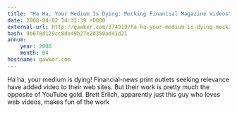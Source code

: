 ```yaml
---
title: "Ha Ha, Your Medium Is Dying: Mocking Financial Magazine Videos"
date: 2008-04-02 14:31:39 +0000
external-url: http://gawker.com/374919/ha-ha-your-medium-is-dying-mocking-financial-magazine-videos
hash: 9b678d129cc8de49b27e2d350ad41d21
annum:
    year: 2008
    month: 04
hostname: gawker.com
---
```


Ha ha, your medium is dying! Financial-news print outlets seeking relevance have added video to their web sites. But their work is pretty much the opposite of YouTube gold. Brett Erlich, apparently just this guy who loves web videos, makes fun of the work
